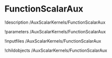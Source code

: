 <!-- MOOSE Documentation Stub: Remove this when content is added. -->

# FunctionScalarAux
!description /AuxScalarKernels/FunctionScalarAux

!parameters /AuxScalarKernels/FunctionScalarAux

!inputfiles /AuxScalarKernels/FunctionScalarAux

!childobjects /AuxScalarKernels/FunctionScalarAux
